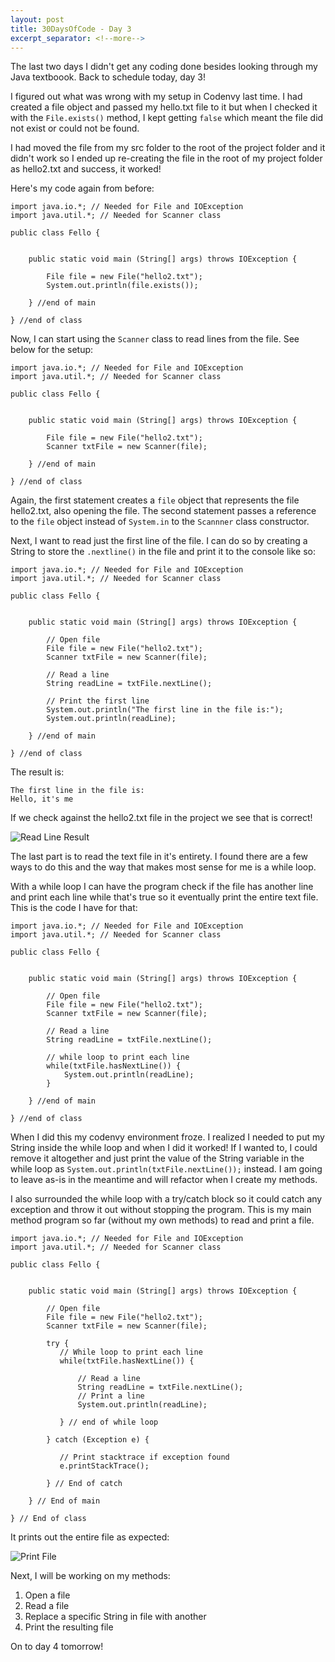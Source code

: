```yaml
---
layout: post
title: 30DaysOfCode - Day 3
excerpt_separator: <!--more-->
---
```


The last two days I didn't get any coding done besides looking through my Java textboook. Back to schedule today, day 3!

I figured out what was wrong with my setup in Codenvy last time. I had created a file object and passed my hello.txt file to it but when I checked it with the ```File.exists()``` method, I kept getting ```false``` which meant the file did not exist or could not be found. 

I had moved the file from my src folder to the root of the project folder and it didn't work so I ended up re-creating the file in the root of my project folder as hello2.txt and success, it worked! 

Here's my code again from before: 

```
import java.io.*; // Needed for File and IOException
import java.util.*; // Needed for Scanner class

public class Fello {
    
    
    public static void main (String[] args) throws IOException {
        
        File file = new File("hello2.txt");
        System.out.println(file.exists());
        
    } //end of main

} //end of class
```
<!--more-->
Now, I can start using the ```Scanner``` class to read lines from the file. See below for the setup:

```
import java.io.*; // Needed for File and IOException
import java.util.*; // Needed for Scanner class

public class Fello {
    
    
    public static void main (String[] args) throws IOException {
        
        File file = new File("hello2.txt");
        Scanner txtFile = new Scanner(file);
        
    } //end of main

} //end of class
```

Again, the first statement creates a ```file``` object that represents the file hello2.txt, also opening the file. The second statement passes a reference to the ```file``` object instead of ```System.in``` to the ```Scannner``` class constructor.

Next, I want to read just the first line of the file. I can do so by creating a String to store the ```.nextline()``` in the file and print it to the console like so:

```
import java.io.*; // Needed for File and IOException
import java.util.*; // Needed for Scanner class

public class Fello {
    

    public static void main (String[] args) throws IOException {
        
        // Open file
        File file = new File("hello2.txt");
        Scanner txtFile = new Scanner(file);
        
        // Read a line
        String readLine = txtFile.nextLine();
        
        // Print the first line
        System.out.println("The first line in the file is:");
        System.out.println(readLine);
        
    } //end of main

} //end of class
```

The result is:
```
The first line in the file is:
Hello, it's me
```

If we check against the hello2.txt file in the project we see that is correct!

![Read Line Result](https://raw.githubusercontent.com/seerocode/seerocode.github.io/master/_posts/Fello--ReadLineResult.PNG)

The last part is to read the text file in it's entirety. I found there are a few ways to do this and the way that makes most sense for me is a while loop.

With a while loop I can have the program check if the file has another line and print each line while that's true so it eventually print the entire text file. This is the code I have for that:

```
import java.io.*; // Needed for File and IOException
import java.util.*; // Needed for Scanner class

public class Fello {
    

    public static void main (String[] args) throws IOException {
        
        // Open file
        File file = new File("hello2.txt");
        Scanner txtFile = new Scanner(file);
        
        // Read a line
        String readLine = txtFile.nextLine();
        
        // while loop to print each line
        while(txtFile.hasNextLine()) {
        	System.out.println(readLine);
        }
        
    } //end of main

} //end of class
```

When I did this my codenvy environment froze. I realized I needed to put my String inside the while loop and when I did it worked! If I wanted to, I could remove it altogether and just print the value of the String variable in the while loop as ```System.out.println(txtFile.nextLine());``` instead. I am going to leave as-is in the meantime and will refactor when I create my methods.

I also surrounded the while loop with a try/catch block so it could catch any exception and throw it out without stopping the program. This is my main method program so far (without my own methods) to read and print a file.

```
import java.io.*; // Needed for File and IOException
import java.util.*; // Needed for Scanner class

public class Fello {
    

    public static void main (String[] args) throws IOException {
        
        // Open file
        File file = new File("hello2.txt");
        Scanner txtFile = new Scanner(file);
        
        try {
           // While loop to print each line
           while(txtFile.hasNextLine()) {
               
               // Read a line
               String readLine = txtFile.nextLine();
               // Print a line
               System.out.println(readLine);
               
           } // end of while loop
            
        } catch (Exception e) {
           
           // Print stacktrace if exception found
           e.printStackTrace(); 
           
        } // End of catch
        
    } // End of main

} // End of class
```

It prints out the entire file as expected:

![Print File](https://raw.githubusercontent.com/seerocode/seerocode.github.io/master/_posts/Fello--PrintFile.PNG)

Next, I will be working on my methods:

1. Open a file
2. Read a file
3. Replace a specific String in file with another
4. Print the resulting file

On to day 4 tomorrow!

